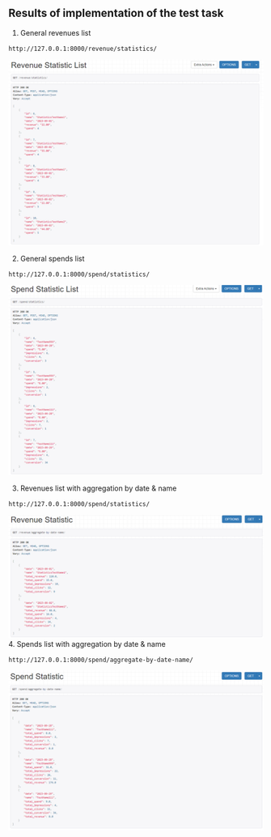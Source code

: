 ## Results of implementation of the test task

1. General revenues list
```commandline
http://127.0.0.1:8000/revenue/statistics/
```
![img.png](readme_images/img.png)

2. General spends list
```commandline
http://127.0.0.1:8000/spend/statistics/
```
![img_1.png](readme_images%2Fimg_1.png)

3. Revenues list with aggregation by date & name
```commandline
http://127.0.0.1:8000/spend/statistics/
```
![img_3.png](readme_images%2Fimg_3.png)
4. Spends list with aggregation by date & name
```commandline
http://127.0.0.1:8000/spend/aggregate-by-date-name/
```
![img_2.png](readme_images%2Fimg_2.png)